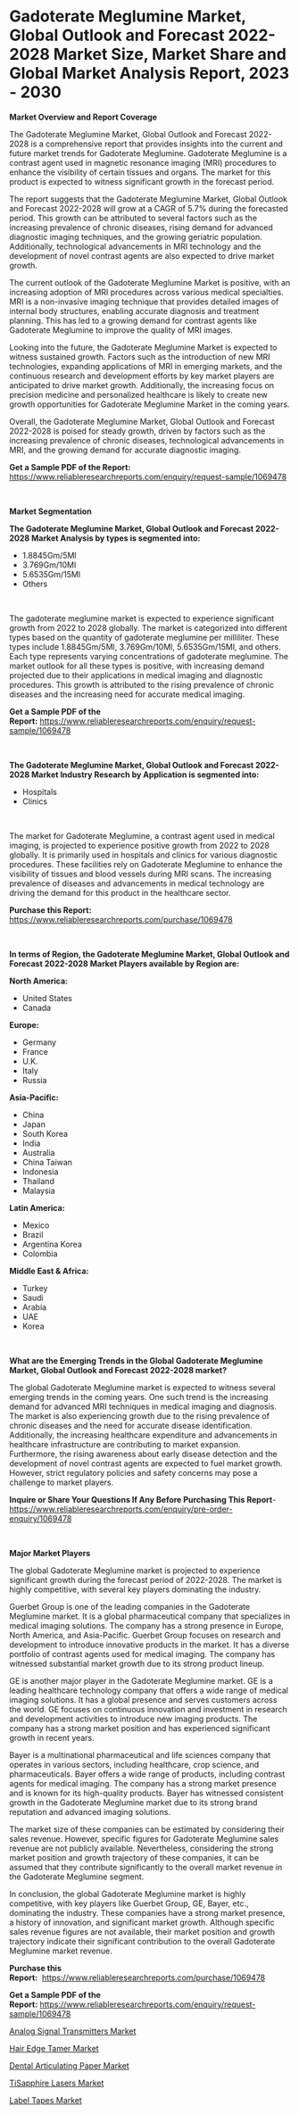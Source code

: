 <p><h1>Gadoterate Meglumine Market, Global Outlook and Forecast 2022-2028 Market Size, Market Share and Global Market Analysis Report, 2023 - 2030</h1></p><p><strong>Market Overview and Report Coverage</strong></p>
<p><p>The Gadoterate Meglumine Market, Global Outlook and Forecast 2022-2028 is a comprehensive report that provides insights into the current and future market trends for Gadoterate Meglumine. Gadoterate Meglumine is a contrast agent used in magnetic resonance imaging (MRI) procedures to enhance the visibility of certain tissues and organs. The market for this product is expected to witness significant growth in the forecast period.</p><p>The report suggests that the Gadoterate Meglumine Market, Global Outlook and Forecast 2022-2028 will grow at a CAGR of 5.7% during the forecasted period. This growth can be attributed to several factors such as the increasing prevalence of chronic diseases, rising demand for advanced diagnostic imaging techniques, and the growing geriatric population. Additionally, technological advancements in MRI technology and the development of novel contrast agents are also expected to drive market growth.</p><p>The current outlook of the Gadoterate Meglumine Market is positive, with an increasing adoption of MRI procedures across various medical specialties. MRI is a non-invasive imaging technique that provides detailed images of internal body structures, enabling accurate diagnosis and treatment planning. This has led to a growing demand for contrast agents like Gadoterate Meglumine to improve the quality of MRI images.</p><p>Looking into the future, the Gadoterate Meglumine Market is expected to witness sustained growth. Factors such as the introduction of new MRI technologies, expanding applications of MRI in emerging markets, and the continuous research and development efforts by key market players are anticipated to drive market growth. Additionally, the increasing focus on precision medicine and personalized healthcare is likely to create new growth opportunities for Gadoterate Meglumine Market in the coming years.</p><p>Overall, the Gadoterate Meglumine Market, Global Outlook and Forecast 2022-2028 is poised for steady growth, driven by factors such as the increasing prevalence of chronic diseases, technological advancements in MRI, and the growing demand for accurate diagnostic imaging.</p></p>
<p><strong>Get a Sample PDF of the Report:</strong> <a href="https://www.reliableresearchreports.com/enquiry/request-sample/1069478">https://www.reliableresearchreports.com/enquiry/request-sample/1069478</a></p>
<p>&nbsp;</p>
<p><strong>Market Segmentation</strong></p>
<p><strong>The Gadoterate Meglumine Market, Global Outlook and Forecast 2022-2028 Market Analysis by types is segmented into:</strong></p>
<p><ul><li>1.8845Gm/5Ml</li><li>3.769Gm/10Ml</li><li>5.6535Gm/15Ml</li><li>Others</li></ul></p>
<p>&nbsp;</p>
<p><p>The gadoterate meglumine market is expected to experience significant growth from 2022 to 2028 globally. The market is categorized into different types based on the quantity of gadoterate meglumine per milliliter. These types include 1.8845Gm/5Ml, 3.769Gm/10Ml, 5.6535Gm/15Ml, and others. Each type represents varying concentrations of gadoterate meglumine. The market outlook for all these types is positive, with increasing demand projected due to their applications in medical imaging and diagnostic procedures. This growth is attributed to the rising prevalence of chronic diseases and the increasing need for accurate medical imaging.</p></p>
<p><strong>Get a Sample PDF of the Report:</strong>&nbsp;<a href="https://www.reliableresearchreports.com/enquiry/request-sample/1069478">https://www.reliableresearchreports.com/enquiry/request-sample/1069478</a></p>
<p>&nbsp;</p>
<p><strong>The Gadoterate Meglumine Market, Global Outlook and Forecast 2022-2028 Market Industry Research by Application is segmented into:</strong></p>
<p><ul><li>Hospitals</li><li>Clinics</li></ul></p>
<p>&nbsp;</p>
<p><p>The market for Gadoterate Meglumine, a contrast agent used in medical imaging, is projected to experience positive growth from 2022 to 2028 globally. It is primarily used in hospitals and clinics for various diagnostic procedures. These facilities rely on Gadoterate Meglumine to enhance the visibility of tissues and blood vessels during MRI scans. The increasing prevalence of diseases and advancements in medical technology are driving the demand for this product in the healthcare sector.</p></p>
<p><strong>Purchase this Report:</strong>&nbsp; <a href="https://www.reliableresearchreports.com/purchase/1069478">https://www.reliableresearchreports.com/purchase/1069478</a></p>
<p>&nbsp;</p>
<p><strong>In terms of Region, the Gadoterate Meglumine Market, Global Outlook and Forecast 2022-2028 Market Players available by Region are:</strong></p>
<p>
    <p> <strong> North America: </strong>
        <ul>
            <li>United States</li>
            <li>Canada</li>
        </ul>
        </p> 
    <p> <strong> Europe: </strong>
        <ul>
            <li>Germany</li>
            <li>France</li>
            <li>U.K.</li>
            <li>Italy</li>
            <li>Russia</li>
        </ul>
        </p> 
    <p> <strong> Asia-Pacific: </strong>
        <ul>
            <li>China</li>
            <li>Japan</li>
            <li>South Korea</li>
            <li>India</li>
            <li>Australia</li>
            <li>China Taiwan</li>
            <li>Indonesia</li>
            <li>Thailand</li>
            <li>Malaysia</li>
        </ul>
        </p> 
    <p> <strong> Latin America: </strong>
        <ul>
            <li>Mexico</li>
            <li>Brazil</li>
            <li>Argentina Korea</li>
            <li>Colombia</li>
        </ul>
        </p> 
    <p> <strong> Middle East & Africa: </strong>
        <ul>
            <li>Turkey</li>
            <li>Saudi</li>
            <li>Arabia</li>
            <li>UAE</li>
            <li>Korea</li>
        </ul>
    </p>
    </p>
<p>&nbsp;</p>
<p><strong>What are the Emerging Trends in the Global Gadoterate Meglumine Market, Global Outlook and Forecast 2022-2028 market?</strong></p>
<p><p>The global Gadoterate Meglumine market is expected to witness several emerging trends in the coming years. One such trend is the increasing demand for advanced MRI techniques in medical imaging and diagnosis. The market is also experiencing growth due to the rising prevalence of chronic diseases and the need for accurate disease identification. Additionally, the increasing healthcare expenditure and advancements in healthcare infrastructure are contributing to market expansion. Furthermore, the rising awareness about early disease detection and the development of novel contrast agents are expected to fuel market growth. However, strict regulatory policies and safety concerns may pose a challenge to market players.</p></p>
<p><strong>Inquire or Share Your Questions If Any Before Purchasing This Report</strong>- <a href="https://www.reliableresearchreports.com/enquiry/pre-order-enquiry/1069478">https://www.reliableresearchreports.com/enquiry/pre-order-enquiry/1069478</a></p>
<p>&nbsp;</p>
<p><strong>Major Market Players</strong></p>
<p><p>The global Gadoterate Meglumine market is projected to experience significant growth during the forecast period of 2022-2028. The market is highly competitive, with several key players dominating the industry.</p><p>Guerbet Group is one of the leading companies in the Gadoterate Meglumine market. It is a global pharmaceutical company that specializes in medical imaging solutions. The company has a strong presence in Europe, North America, and Asia-Pacific. Guerbet Group focuses on research and development to introduce innovative products in the market. It has a diverse portfolio of contrast agents used for medical imaging. The company has witnessed substantial market growth due to its strong product lineup.</p><p>GE is another major player in the Gadoterate Meglumine market. GE is a leading healthcare technology company that offers a wide range of medical imaging solutions. It has a global presence and serves customers across the world. GE focuses on continuous innovation and investment in research and development activities to introduce new imaging products. The company has a strong market position and has experienced significant growth in recent years.</p><p>Bayer is a multinational pharmaceutical and life sciences company that operates in various sectors, including healthcare, crop science, and pharmaceuticals. Bayer offers a wide range of products, including contrast agents for medical imaging. The company has a strong market presence and is known for its high-quality products. Bayer has witnessed consistent growth in the Gadoterate Meglumine market due to its strong brand reputation and advanced imaging solutions.</p><p>The market size of these companies can be estimated by considering their sales revenue. However, specific figures for Gadoterate Meglumine sales revenue are not publicly available. Nevertheless, considering the strong market position and growth trajectory of these companies, it can be assumed that they contribute significantly to the overall market revenue in the Gadoterate Meglumine segment.</p><p>In conclusion, the global Gadoterate Meglumine market is highly competitive, with key players like Guerbet Group, GE, Bayer, etc., dominating the industry. These companies have a strong market presence, a history of innovation, and significant market growth. Although specific sales revenue figures are not available, their market position and growth trajectory indicate their significant contribution to the overall Gadoterate Meglumine market revenue.</p></p>
<p><strong>Purchase this Report:</strong>&nbsp;&nbsp;<a href="https://www.reliableresearchreports.com/purchase/1069478">https://www.reliableresearchreports.com/purchase/1069478</a></p>
<p></p>
<p><strong>Get a Sample PDF of the Report:</strong>&nbsp;<a href="https://www.reliableresearchreports.com/enquiry/request-sample/1069478">https://www.reliableresearchreports.com/enquiry/request-sample/1069478</a></p>
<p><p><a href="https://www.reportprime.com/analog-signal-transmitters-r4019">Analog Signal Transmitters Market</a></p><p><a href="https://www.linkedin.com/pulse/hair-edge-tamer-market-research-report-provides-thorough-industry-libef/">Hair Edge Tamer Market</a></p><p><a href="https://www.linkedin.com/pulse/dental-articulating-paper-market-research-report-unlocks-zienf/">Dental Articulating Paper Market</a></p><p><a href="https://www.reportprime.com/tisapphire-lasers-r4020">TiSapphire Lasers Market</a></p><p><a href="https://medium.com/@saigemarvin1946/label-tapes-market-size-growth-forecast-2023-2030-98acce5cf450">Label Tapes Market</a></p></p>